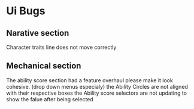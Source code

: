 # Ui Bugs

## Narative section
Character traits line does not move correctly

## Mechanical section 
The ability score section had a feature overhaul please make it look cohesive. (drop down menus especialy)
the Ability Circles are not aligned with their respective boxes
the Ability score selectors are not updating to show the falue after being selected 